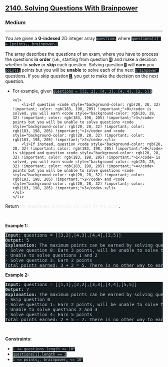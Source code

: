 <h2><a href="https://leetcode.com/problems/solving-questions-with-brainpower/">2140. Solving Questions With Brainpower</a></h2><h3>Medium</h3><hr><div><p>You are given a <strong>0-indexed</strong> 2D integer array <code style="background-color: rgb(20, 28, 32) !important; color: rgb(183, 198, 205) !important;">questions</code> where <code style="background-color: rgb(20, 28, 32) !important; color: rgb(183, 198, 205) !important;">questions[i] = [points<sub>i</sub>, brainpower<sub>i</sub>]</code>.</p>

<p>The array describes the questions of an exam, where you have to process the questions <strong>in order</strong> (i.e., starting from question <code style="background-color: rgb(20, 28, 32) !important; color: rgb(183, 198, 205) !important;">0</code>) and make a decision whether to <strong>solve</strong> or <strong>skip</strong> each question. Solving question <code style="background-color: rgb(20, 28, 32) !important; color: rgb(183, 198, 205) !important;">i</code> will <strong>earn</strong> you <code style="background-color: rgb(20, 28, 32) !important; color: rgb(183, 198, 205) !important;">points<sub>i</sub></code> points but you will be <strong>unable</strong> to solve each of the next <code style="background-color: rgb(20, 28, 32) !important; color: rgb(183, 198, 205) !important;">brainpower<sub>i</sub></code> questions. If you skip question <code style="background-color: rgb(20, 28, 32) !important; color: rgb(183, 198, 205) !important;">i</code>, you get to make the decision on the next question.</p>

<ul>
	<li>For example, given <code style="background-color: rgb(20, 28, 32) !important; color: rgb(183, 198, 205) !important;">questions = [[3, 2], [4, 3], [4, 4], [2, 5]]</code>:

	<ul>
		<li>If question <code style="background-color: rgb(20, 28, 32) !important; color: rgb(183, 198, 205) !important;">0</code> is solved, you will earn <code style="background-color: rgb(20, 28, 32) !important; color: rgb(183, 198, 205) !important;">3</code> points but you will be unable to solve questions <code style="background-color: rgb(20, 28, 32) !important; color: rgb(183, 198, 205) !important;">1</code> and <code style="background-color: rgb(20, 28, 32) !important; color: rgb(183, 198, 205) !important;">2</code>.</li>
		<li>If instead, question <code style="background-color: rgb(20, 28, 32) !important; color: rgb(183, 198, 205) !important;">0</code> is skipped and question <code style="background-color: rgb(20, 28, 32) !important; color: rgb(183, 198, 205) !important;">1</code> is solved, you will earn <code style="background-color: rgb(20, 28, 32) !important; color: rgb(183, 198, 205) !important;">4</code> points but you will be unable to solve questions <code style="background-color: rgb(20, 28, 32) !important; color: rgb(183, 198, 205) !important;">2</code> and <code style="background-color: rgb(20, 28, 32) !important; color: rgb(183, 198, 205) !important;">3</code>.</li>
	</ul>
	</li>
</ul>

<p>Return <em style="color: rgb(234, 238, 241) !important;">the <strong>maximum</strong> points you can earn for the exam</em>.</p>

<p>&nbsp;</p>
<p><strong class="example">Example 1:</strong></p>

<pre style="background-color: rgb(20, 28, 32) !important; color: rgb(182, 198, 206) !important;"><strong>Input:</strong> questions = [[3,2],[4,3],[4,4],[2,5]]
<strong>Output:</strong> 5
<strong>Explanation:</strong> The maximum points can be earned by solving questions 0 and 3.
- Solve question 0: Earn 3 points, will be unable to solve the next 2 questions
- Unable to solve questions 1 and 2
- Solve question 3: Earn 2 points
Total points earned: 3 + 2 = 5. There is no other way to earn 5 or more points.
</pre>

<p><strong class="example">Example 2:</strong></p>

<pre style="background-color: rgb(20, 28, 32) !important; color: rgb(182, 198, 206) !important;"><strong>Input:</strong> questions = [[1,1],[2,2],[3,3],[4,4],[5,5]]
<strong>Output:</strong> 7
<strong>Explanation:</strong> The maximum points can be earned by solving questions 1 and 4.
- Skip question 0
- Solve question 1: Earn 2 points, will be unable to solve the next 2 questions
- Unable to solve questions 2 and 3
- Solve question 4: Earn 5 points
Total points earned: 2 + 5 = 7. There is no other way to earn 7 or more points.
</pre>

<p>&nbsp;</p>
<p><strong>Constraints:</strong></p>

<ul>
	<li><code style="background-color: rgb(20, 28, 32) !important; color: rgb(183, 198, 205) !important;">1 &lt;= questions.length &lt;= 10<sup>5</sup></code></li>
	<li><code style="background-color: rgb(20, 28, 32) !important; color: rgb(183, 198, 205) !important;">questions[i].length == 2</code></li>
	<li><code style="background-color: rgb(20, 28, 32) !important; color: rgb(183, 198, 205) !important;">1 &lt;= points<sub>i</sub>, brainpower<sub>i</sub> &lt;= 10<sup>5</sup></code></li>
</ul>
</div>